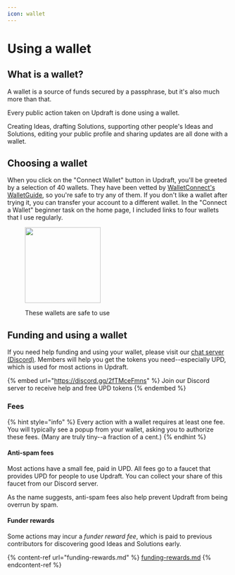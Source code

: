```yaml
---
icon: wallet
---
```


# Using a wallet

## What is a wallet?

A wallet is a source of funds secured by a passphrase, but it's also much more than that.

Every public action taken on Updraft is done using a wallet.

Creating Ideas, drafting Solutions, supporting other people's Ideas and Solutions, editing your public profile and sharing updates are all done with a wallet.

## Choosing a wallet

When you click on the "Connect Wallet" button in Updraft, you'll be greeted by a selection of 40 wallets. They have been vetted by [WalletConnect's WalletGuide](https://walletguide.walletconnect.network/), so you're safe to try any of them. If you don't like a wallet after trying it, you can transfer your account to a different wallet. In the "Connect a Wallet" beginner task on the home page, I included links to four wallets that I use regularly.

<figure><img src="../.gitbook/assets/Screenshot 2025-05-23 at 8.17.29 PM.png" alt="" width="172"><figcaption><p>These wallets are safe to use</p></figcaption></figure>

## Funding and using a wallet

If you need help funding and using your wallet, please visit our [chat server (Discord)](https://discord.gg/2fTMceFmns). Members will help you get the tokens you need--especially UPD, which is used for most actions in Updraft.

{% embed url="https://discord.gg/2fTMceFmns" %}
Join our Discord server to receive help and free UPD tokens
{% endembed %}

### Fees

{% hint style="info" %}
Every action with a wallet requires at least one fee. You will typically see a popup from your wallet, asking you to authorize these fees. (Many are truly tiny--a fraction of a cent.)
{% endhint %}

#### Anti-spam fees

Most actions have a small fee, paid in UPD. All fees go to a faucet that provides UPD for people to use Updraft. You can collect your share of this faucet from our Discord server.

As the name suggests, anti-spam fees also help prevent Updraft from being overrun by spam.

#### Funder rewards

Some actions may incur a _funder reward_ _fee_, which is paid to previous contributors for discovering good Ideas and Solutions early.

{% content-ref url="funding-rewards.md" %}
[funding-rewards.md](funding-rewards.md)
{% endcontent-ref %}

